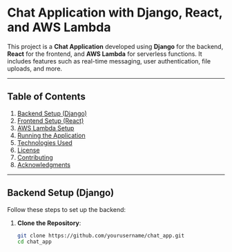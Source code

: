 # **Chat Application with Django, React, and AWS Lambda**

This project is a **Chat Application** developed using **Django** for the backend, **React** for the frontend, and **AWS Lambda** for serverless functions. It includes features such as real-time messaging, user authentication, file uploads, and more.

---

## **Table of Contents**

1. [Backend Setup (Django)](#backend-setup-django)
2. [Frontend Setup (React)](#frontend-setup-react)
3. [AWS Lambda Setup](#aws-lambda-setup)
4. [Running the Application](#running-the-application)
5. [Technologies Used](#technologies-used)
6. [License](#license)
7. [Contributing](#contributing)
8. [Acknowledgments](#acknowledgments)

---

## **Backend Setup (Django)**

Follow these steps to set up the backend:

1. **Clone the Repository**:
   ```bash
   git clone https://github.com/yourusername/chat_app.git
   cd chat_app
